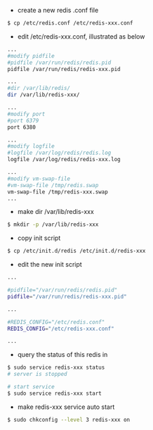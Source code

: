 * create a new redis .conf file

```Bash
$ cp /etc/redis.conf /etc/redis-xxx.conf
```

* edit /etc/redis-xxx.conf, illustrated as below

```Bash
...
#modify pidfile
#pidfile /var/run/redis/redis.pid
pidfile /var/run/redis/redis-xxx.pid

...
#dir /var/lib/redis/
dir /var/lib/redis-xxx/

...
#modify port
#port 6379
port 6380

...
#modify logfile
#logfile /var/log/redis/redis.log
logfile /var/log/redis/redis-xxx.log

...
#modify vm-swap-file
#vm-swap-file /tmp/redis.swap
vm-swap-file /tmp/redis-xxx.swap
...
```
* make dir /var/lib/redis-xxx

```Bash
$ mkdir -p /var/lib/redis-xxx
```

* copy init script

```Bash
$ cp /etc/init.d/redis /etc/init.d/redis-xxx
```

* edit the new init script

```Bash
...

#pidfile="/var/run/redis/redis.pid"
pidfile="/var/run/redis/redis-xxx.pid"

...

#REDIS_CONFIG="/etc/redis.conf"
REDIS_CONFIG="/etc/redis-xxx.conf"

...
```

* query the status of this redis in

```Bash
$ sudo service redis-xxx status
# server is stopped

# start service
$ sudo service redis-xxx start
```

* make redis-xxx service auto start

```Bash
$ sudo chkconfig --level 3 redis-xxx on
```